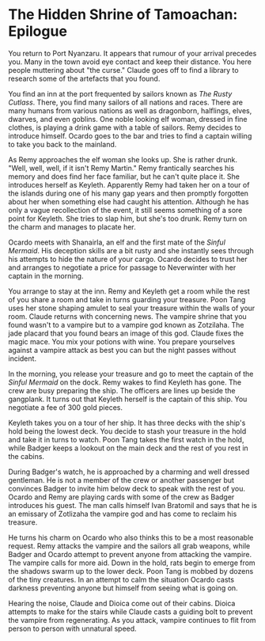 # The Hidden Shrine of Tamoachan: Epilogue

You return to Port Nyanzaru. It appears that rumour of your arrival precedes you. Many in the town avoid eye contact and keep their distance. You here people muttering about "the curse." Claude goes off to find a library to research some of the artefacts that you found.

You find an inn at the port frequented by sailors known as _The Rusty Cutlass_. There, you find many sailors of all nations and races. There are many humans from various nations as well as dragonborn, halflings, elves, dwarves, and even goblins. One noble looking elf woman, dressed in fine clothes, is playing a drink game with a table of sailors. Remy decides to introduce himself. Ocardo goes to the bar and tries to find a captain willing to take you back to the mainland.

As Remy approaches the elf woman she looks up. She is rather drunk. "Well, well, well, if it isn't Remy Martin." Remy frantically searches his memory and does find her face familiar, but he can't quite place it. She introduces herself as Keyleth. Apparently Remy had taken her on a tour of the islands during one of his many gap years and then promptly forgotten about her when something else had caught his attention. Although he has only a vague recollection of the event, it still seems something of a sore point for Keyleth. She tries to slap him, but she's too drunk. Remy turn on the charm and manages to placate her.

Ocardo meets with Shanairla, an elf and the first mate of the _Sinful Mermaid_. His deception skills are a bit rusty and she instantly sees through his attempts to hide the nature of your cargo. Ocardo decides to trust her and arranges to negotiate a price for passage to Neverwinter with her captain in the morning.

You arrange to stay at the inn. Remy and Keyleth get a room while the rest of you share a room and take in turns guarding your treasure. Poon Tang uses her stone shaping amulet to seal your treasure within the walls of your room. Claude returns with concerning news. The vampire shrine that you found wasn't to a vampire but to a vampire god known as Zotzilaha. The jade placard that you found bears an image of this god. Claude fixes the magic mace. You mix your potions with wine. You prepare yourselves against a vampire attack as best you can but the night passes without incident.

In the morning, you release your treasure and go to meet the captain of the _Sinful Mermaid_ on the dock. Remy wakes to find Keyleth has gone. The crew are busy preparing the ship. The officers are lines up beside the gangplank. It turns out that Keyleth herself is the captain of this ship. You negotiate a fee of 300 gold pieces.

Keyleth takes you on a tour of her ship. It has three decks with the ship's hold being the lowest deck. You decide to stash your treasure in the hold and take it in turns to watch. Poon Tang takes the first watch in the hold, while Badger keeps a lookout on the main deck and the rest of you rest in the cabins.

During Badger's watch, he is approached by a charming and well dressed gentleman. He is not a member of the crew or another passenger but convinces Badger to invite him below deck to speak with the rest of you. Ocardo and Remy are playing cards with some of the crew as Badger introduces his guest. The man calls himself Ivan Bratomil and says that he is an emissary of Zotlizaha the vampire god and has come to reclaim his treasure.

He turns his charm on Ocardo who also thinks this to be a most reasonable request. Remy attacks the vampire and the sailors all grab weapons, while Badger and Ocardo attempt to prevent anyone from attacking the vampire. The vampire calls for more aid. Down in the hold, rats begin to emerge from the shadows swarm up to the lower deck. Poon Tang is mobbed by dozens of the tiny creatures. In an attempt to calm the situation Ocardo casts darkness preventing anyone but himself from seeing what is going on.

Hearing the noise, Claude and Dioica come out of their cabins. Dioica attempts to make for the stairs while Claude casts a guiding bolt to prevent the vampire from regenerating. As you attack, vampire continues to flit from person to person with unnatural speed.
